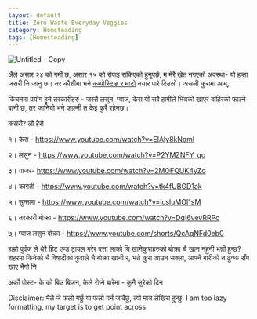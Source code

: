 ```yaml
---
layout: default
title: Zero Waste Everyday Veggies
category: Homsteading
tags: [Homesteading]
---
```

![Untitled - Copy](https://github.com/AWS-Nepal/write-the-docs-1/assets/109033173/26eba065-8b58-4a73-85b3-e26e3d25f8d8)

अैले असार २४ को गर्मी छ, असार १५ को रोपाइ सकिएको हुनुपर्छ, म मेरै खेत नगएको अवस्था- यो हप्ता जसरी नि जानु छ।
तर कौशीमा भने [कम्पोस्टिङ र माटो](https://www.youtube.com/watch?v=Mz5Y1w222iQ) तयार पारे दिउसो।
असली कुरामा आम्,

किचनमा प्रयोग हुने तरकारीहरु - जस्तै लसुन, प्याज, केरा यी सबै हामीले भित्रको खाएर बाहिरको फाल्ने बानी छ, तर जानियो भने फाल्नी त केइ कुरै रहेनछ।

कसरी? लौ हेरौ

१। केरा - https://www.youtube.com/watch?v=EIAly8kNomI

२। लसुन - https://www.youtube.com/watch?v=P2YMZNFY_qo

३। गाजर- https://www.youtube.com/watch?v=2MOFQUK4yZo

४। कागती - https://www.youtube.com/watch?v=tk4fUBGD1ak

५। सुन्तला - https://www.youtube.com/watch?v=icsluMOI1sM

६। तरकारी बोक्रा - https://www.youtube.com/watch?v=DqI6vevRRPo

७्। प्याज लसुन बोक्रा - https://www.youtube.com/shorts/QcAqNFd0eb0

हाम्रो पुर्वज ले धेरै हिट एण्ड ट्रायल गरेर पत्ता लाको यि खानेकुराहरुको बोक्रा चै खान नहुनी भन्नी हुन्छ?
शहरमा किनेको चै विषादीको कुराले चै बोक्रा खानी र, भन्ने कुरा आउन सक्ला, आफ्नै बारीको त ढुक्क सँग खाए भैगो नि

अर्को पोस्ट- के को बिउ बिजन, कैले रोप्ने बारेमा - कुनै जुरेको दिन

Disclaimer: मैले जे फलो गर्छु या फलो गर्न जादैछु, त्यो मात्र लेखिरा हुन्छु. 
I am too lazy formatting, my target is to get point across


 
